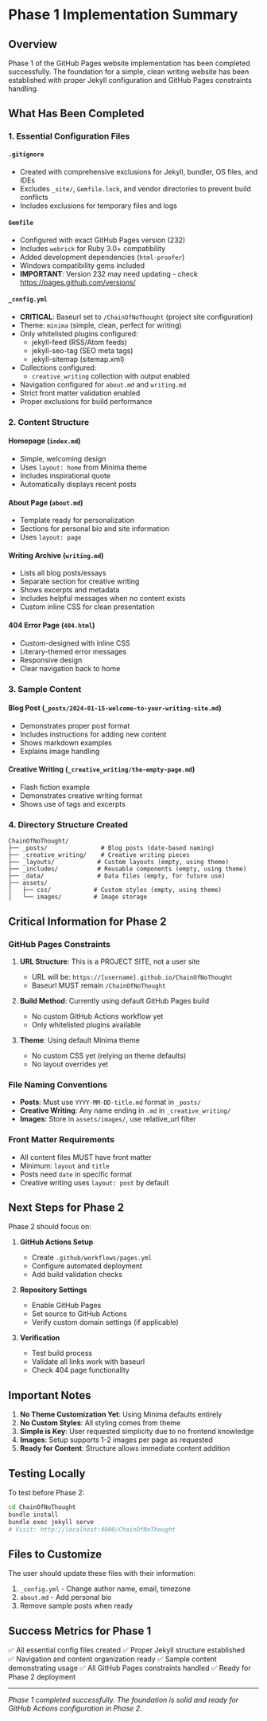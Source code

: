 # Phase 1 Implementation Summary

## Overview
Phase 1 of the GitHub Pages website implementation has been completed successfully. The foundation for a simple, clean writing website has been established with proper Jekyll configuration and GitHub Pages constraints handling.

## What Has Been Completed

### 1. Essential Configuration Files

#### `.gitignore`
- Created with comprehensive exclusions for Jekyll, bundler, OS files, and IDEs
- Excludes `_site/`, `Gemfile.lock`, and vendor directories to prevent build conflicts
- Includes exclusions for temporary files and logs

#### `Gemfile`
- Configured with exact GitHub Pages version (232)
- Includes `webrick` for Ruby 3.0+ compatibility
- Added development dependencies (`html-proofer`)
- Windows compatibility gems included
- **IMPORTANT**: Version 232 may need updating - check https://pages.github.com/versions/

#### `_config.yml`
- **CRITICAL**: Baseurl set to `/ChainOfNoThought` (project site configuration)
- Theme: `minima` (simple, clean, perfect for writing)
- Only whitelisted plugins configured:
  - jekyll-feed (RSS/Atom feeds)
  - jekyll-seo-tag (SEO meta tags)
  - jekyll-sitemap (sitemap.xml)
- Collections configured:
  - `creative_writing` collection with output enabled
- Navigation configured for `about.md` and `writing.md`
- Strict front matter validation enabled
- Proper exclusions for build performance

### 2. Content Structure

#### Homepage (`index.md`)
- Simple, welcoming design
- Uses `layout: home` from Minima theme
- Includes inspirational quote
- Automatically displays recent posts

#### About Page (`about.md`)
- Template ready for personalization
- Sections for personal bio and site information
- Uses `layout: page`

#### Writing Archive (`writing.md`)
- Lists all blog posts/essays
- Separate section for creative writing
- Shows excerpts and metadata
- Includes helpful messages when no content exists
- Custom inline CSS for clean presentation

#### 404 Error Page (`404.html`)
- Custom-designed with inline CSS
- Literary-themed error messages
- Responsive design
- Clear navigation back to home

### 3. Sample Content

#### Blog Post (`_posts/2024-01-15-welcome-to-your-writing-site.md`)
- Demonstrates proper post format
- Includes instructions for adding new content
- Shows markdown examples
- Explains image handling

#### Creative Writing (`_creative_writing/the-empty-page.md`)
- Flash fiction example
- Demonstrates creative writing format
- Shows use of tags and excerpts

### 4. Directory Structure Created
```
ChainOfNoThought/
├── _posts/               # Blog posts (date-based naming)
├── _creative_writing/    # Creative writing pieces
├── _layouts/            # Custom layouts (empty, using theme)
├── _includes/           # Reusable components (empty, using theme)
├── _data/               # Data files (empty, for future use)
├── assets/
│   ├── css/            # Custom styles (empty, using theme)
│   └── images/         # Image storage
```

## Critical Information for Phase 2

### GitHub Pages Constraints
1. **URL Structure**: This is a PROJECT SITE, not a user site
   - URL will be: `https://[username].github.io/ChainOfNoThought`
   - Baseurl MUST remain `/ChainOfNoThought`
   
2. **Build Method**: Currently using default GitHub Pages build
   - No custom GitHub Actions workflow yet
   - Only whitelisted plugins available
   
3. **Theme**: Using default Minima theme
   - No custom CSS yet (relying on theme defaults)
   - No layout overrides yet

### File Naming Conventions
- **Posts**: Must use `YYYY-MM-DD-title.md` format in `_posts/`
- **Creative Writing**: Any name ending in `.md` in `_creative_writing/`
- **Images**: Store in `assets/images/`, use relative_url filter

### Front Matter Requirements
- All content files MUST have front matter
- Minimum: `layout` and `title`
- Posts need `date` in specific format
- Creative writing uses `layout: post` by default

## Next Steps for Phase 2

Phase 2 should focus on:

1. **GitHub Actions Setup**
   - Create `.github/workflows/pages.yml`
   - Configure automated deployment
   - Add build validation checks

2. **Repository Settings**
   - Enable GitHub Pages
   - Set source to GitHub Actions
   - Verify custom domain settings (if applicable)

3. **Verification**
   - Test build process
   - Validate all links work with baseurl
   - Check 404 page functionality

## Important Notes

1. **No Theme Customization Yet**: Using Minima defaults entirely
2. **No Custom Styles**: All styling comes from theme
3. **Simple is Key**: User requested simplicity due to no frontend knowledge
4. **Images**: Setup supports 1-2 images per page as requested
5. **Ready for Content**: Structure allows immediate content addition

## Testing Locally

To test before Phase 2:
```bash
cd ChainOfNoThought
bundle install
bundle exec jekyll serve
# Visit: http://localhost:4000/ChainOfNoThought
```

## Files to Customize

The user should update these files with their information:
1. `_config.yml` - Change author name, email, timezone
2. `about.md` - Add personal bio
3. Remove sample posts when ready

## Success Metrics for Phase 1
✅ All essential config files created
✅ Proper Jekyll structure established  
✅ Navigation and content organization ready
✅ Sample content demonstrating usage
✅ All GitHub Pages constraints handled
✅ Ready for Phase 2 deployment

---

*Phase 1 completed successfully. The foundation is solid and ready for GitHub Actions configuration in Phase 2.* 
